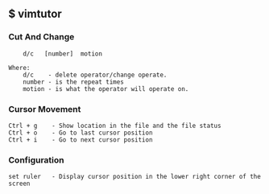 ## $ vimtutor

### Cut And Change

        d/c   [number]  motion

    Where:  
        d/c    - delete operator/change operate.  
        number - is the repeat times
        motion - is what the operator will operate on.

### Cursor Movement
    Ctrl + g    - Show location in the file and the file status
    Ctrl + o    - Go to last cursor position
    Ctrl + i    - Go to next cursor position

### Configuration
    set ruler   - Display cursor position in the lower right corner of the screen

	

